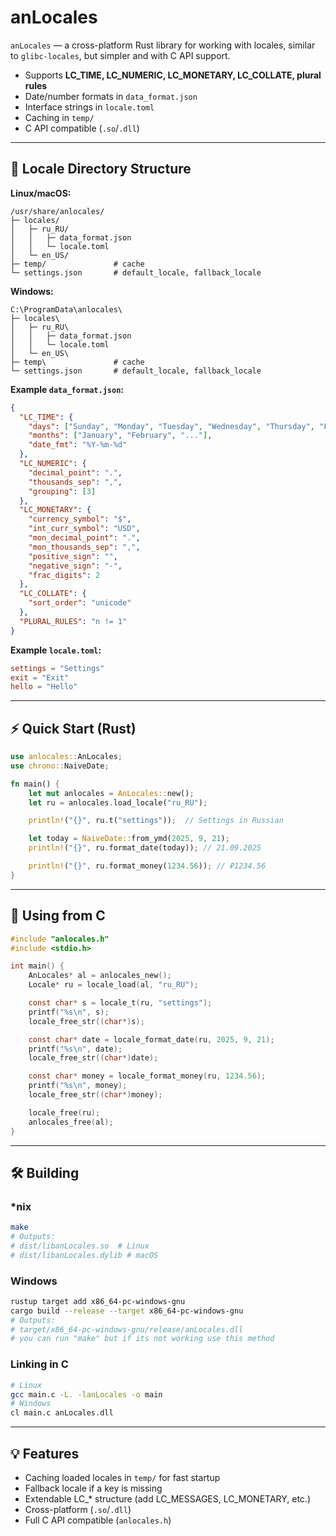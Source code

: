 # anLocales

`anLocales` &mdash; a cross-platform Rust library for working with locales, similar to `glibc-locales`, but simpler and with C API support.

* Supports **LC\_TIME, LC\_NUMERIC, LC\_MONETARY, LC\_COLLATE, plural rules**
* Date/number formats in `data_format.json`
* Interface strings in `locale.toml`
* Caching in `temp/`
* C API compatible (`.so`/`.dll`)

---

## 📁 Locale Directory Structure

**Linux/macOS:**

```
/usr/share/anlocales/
├─ locales/
│   ├─ ru_RU/
│   │   ├─ data_format.json
│   │   └─ locale.toml
│   └─ en_US/
├─ temp/               # cache
└─ settings.json       # default_locale, fallback_locale
```

**Windows:**

```
C:\ProgramData\anlocales\
├─ locales\
│   ├─ ru_RU\
│   │   ├─ data_format.json
│   │   └─ locale.toml
│   └─ en_US\
├─ temp\               # cache
└─ settings.json       # default_locale, fallback_locale
```

**Example `data_format.json`:**

```json
{
  "LC_TIME": {
    "days": ["Sunday", "Monday", "Tuesday", "Wednesday", "Thursday", "Friday", "Saturday"],
    "months": ["January", "February", "..."],
    "date_fmt": "%Y-%m-%d"
  },
  "LC_NUMERIC": {
    "decimal_point": ".",
    "thousands_sep": ",",
    "grouping": [3]
  },
  "LC_MONETARY": {
    "currency_symbol": "$",
    "int_curr_symbol": "USD",
    "mon_decimal_point": ".",
    "mon_thousands_sep": ",",
    "positive_sign": "",
    "negative_sign": "-",
    "frac_digits": 2
  },
  "LC_COLLATE": {
    "sort_order": "unicode"
  },
  "PLURAL_RULES": "n != 1"
}
```

**Example `locale.toml`:**

```toml
settings = "Settings"
exit = "Exit"
hello = "Hello"
```

---

## ⚡ Quick Start (Rust)

```rust
use anlocales::AnLocales;
use chrono::NaiveDate;

fn main() {
    let mut anlocales = AnLocales::new();
    let ru = anlocales.load_locale("ru_RU");

    println!("{}", ru.t("settings"));  // Settings in Russian

    let today = NaiveDate::from_ymd(2025, 9, 21);
    println!("{}", ru.format_date(today)); // 21.09.2025

    println!("{}", ru.format_money(1234.56)); // ₽1234.56
}
```

---

## 🔗 Using from C

```c
#include "anlocales.h"
#include <stdio.h>

int main() {
    AnLocales* al = anlocales_new();
    Locale* ru = locale_load(al, "ru_RU");

    const char* s = locale_t(ru, "settings");
    printf("%s\n", s);
    locale_free_str((char*)s);

    const char* date = locale_format_date(ru, 2025, 9, 21);
    printf("%s\n", date);
    locale_free_str((char*)date);

    const char* money = locale_format_money(ru, 1234.56);
    printf("%s\n", money);
    locale_free_str((char*)money);

    locale_free(ru);
    anlocales_free(al);
}
```

---

## 🛠 Building

### *nix

```bash
make
# Outputs:
# dist/libanLocales.so  # Linux
# dist/libanLocales.dylib # macOS
```

### Windows

```bash
rustup target add x86_64-pc-windows-gnu
cargo build --release --target x86_64-pc-windows-gnu
# Outputs:
# target/x86_64-pc-windows-gnu/release/anLocales.dll
# you can run "make" but if its not working use this method
```

### Linking in C

```bash
# Linux
gcc main.c -L. -lanLocales -o main
# Windows
cl main.c anLocales.dll
```

---

## 💡 Features

* Caching loaded locales in `temp/` for fast startup
* Fallback locale if a key is missing
* Extendable LC\_\* structure (add LC\_MESSAGES, LC\_MONETARY, etc.)
* Cross-platform (`.so`/`.dll`)
* Full C API compatible (`anlocales.h`)
